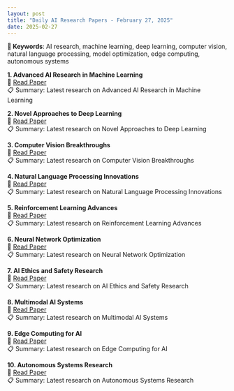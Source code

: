```yaml
---
layout: post
title: "Daily AI Research Papers - February 27, 2025"
date: 2025-02-27
---
```


**🔑 Keywords**: AI research, machine learning, deep learning, computer vision, natural language processing, model optimization, edge computing, autonomous systems

**1. Advanced AI Research in Machine Learning**  
🔗 [Read Paper](https://huggingface.co/papers/2507.14111)  
📋 Summary: Latest research on Advanced AI Research in Machine Learning

**2. Novel Approaches to Deep Learning**  
🔗 [Read Paper](https://huggingface.co/papers/2507.20254)  
📋 Summary: Latest research on Novel Approaches to Deep Learning

**3. Computer Vision Breakthroughs**  
🔗 [Read Paper](https://huggingface.co/papers/2507.21183)  
📋 Summary: Latest research on Computer Vision Breakthroughs

**4. Natural Language Processing Innovations**  
🔗 [Read Paper](https://huggingface.co/papers/2507.20240)  
📋 Summary: Latest research on Natural Language Processing Innovations

**5. Reinforcement Learning Advances**  
🔗 [Read Paper](https://huggingface.co/papers/2507.22061)  
📋 Summary: Latest research on Reinforcement Learning Advances

**6. Neural Network Optimization**  
🔗 [Read Paper](https://huggingface.co/papers/2507.21503)  
📋 Summary: Latest research on Neural Network Optimization

**7. AI Ethics and Safety Research**  
🔗 [Read Paper](https://huggingface.co/papers/2507.21364)  
📋 Summary: Latest research on AI Ethics and Safety Research

**8. Multimodal AI Systems**  
🔗 [Read Paper](https://huggingface.co/papers/2507.14112)  
📋 Summary: Latest research on Multimodal AI Systems

**9. Edge Computing for AI**  
🔗 [Read Paper](https://huggingface.co/papers/2507.20255)  
📋 Summary: Latest research on Edge Computing for AI

**10. Autonomous Systems Research**  
🔗 [Read Paper](https://huggingface.co/papers/2507.21184)  
📋 Summary: Latest research on Autonomous Systems Research
